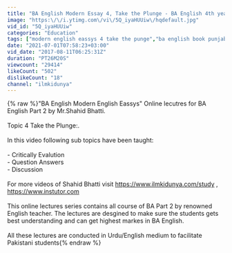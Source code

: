 ```yaml
---
title: "BA English Modern Essay 4, Take the Plunge - BA English 4th year - PU\/SU"
image: "https:\/\/i.ytimg.com\/vi\/5Q_iyaHUUiw\/hqdefault.jpg"
vid_id: "5Q_iyaHUUiw"
categories: "Education"
tags: ["modern english eassys 4 take the punge","ba english book punjab university","ba part 2 english modern english eassys"]
date: "2021-07-01T07:58:23+03:00"
vid_date: "2017-08-11T06:25:31Z"
duration: "PT26M20S"
viewcount: "29414"
likeCount: "502"
dislikeCount: "18"
channel: "ilmkidunya"
---
```

{% raw %}&quot;BA English Modern English Eassys&quot; Online lecutres for BA English Part 2 by Mr.Shahid Bhatti.<br /><br />Topic 4 Take the Plunge:.<br /><br />In this video following sub topics have been taught:<br /><br />- Critically Evalution<br />- Question Answers<br />- Discussion<br /><br />For more videos of Shahid Bhatti visit <a rel="nofollow" target="blank" href="https://www.ilmkidunya.com/study">https://www.ilmkidunya.com/study</a> , <a rel="nofollow" target="blank" href="https://www.instutor.com">https://www.instutor.com</a><br /><br />This online lectures series contains all course of BA Part 2 by renowned English teacher. The lectures are desgined to make sure the students gets best understanding and can get highest markes in BA English.<br /><br />All these lectures are conducted in Urdu/English medium to facilitate Pakistani students{% endraw %}
